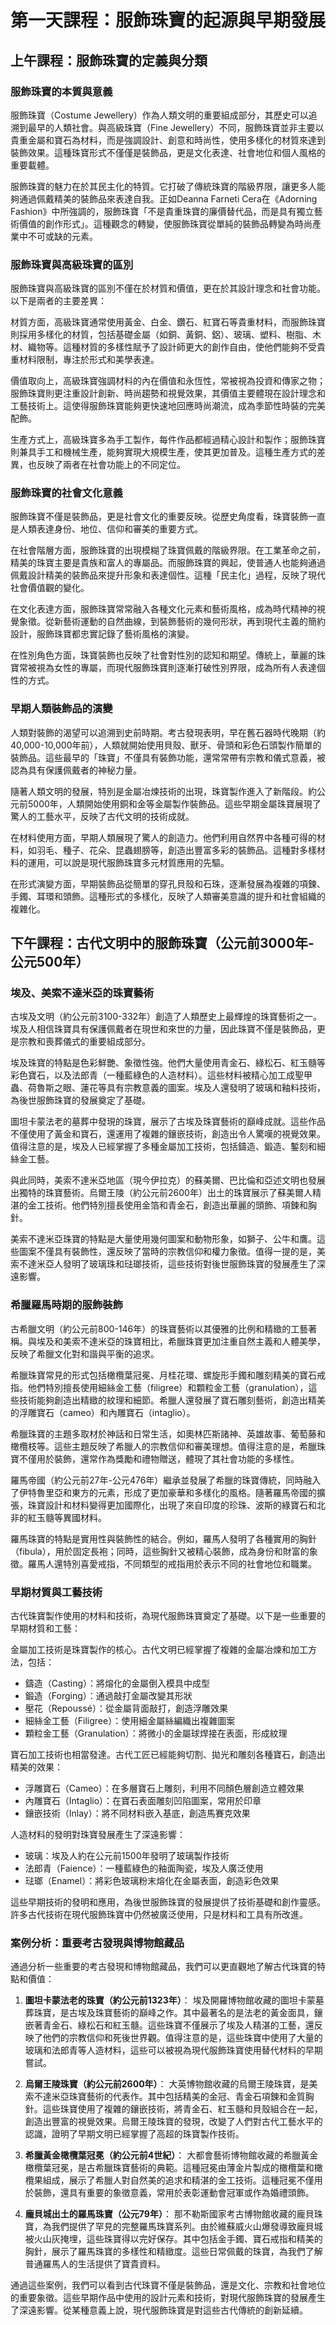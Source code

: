 # 第一天課程：服飾珠寶的起源與早期發展

## 上午課程：服飾珠寶的定義與分類

### 服飾珠寶的本質與意義

服飾珠寶（Costume Jewellery）作為人類文明的重要組成部分，其歷史可以追溯到最早的人類社會。與高級珠寶（Fine Jewellery）不同，服飾珠寶並非主要以貴重金屬和寶石為材料，而是強調設計、創意和時尚性，使用多樣化的材質來達到裝飾效果。這種珠寶形式不僅僅是裝飾品，更是文化表達、社會地位和個人風格的重要載體。

服飾珠寶的魅力在於其民主化的特質。它打破了傳統珠寶的階級界限，讓更多人能夠通過佩戴精美的裝飾品來表達自我。正如Deanna Farneti Cera在《Adorning Fashion》中所強調的，服飾珠寶「不是貴重珠寶的廉價替代品，而是具有獨立藝術價值的創作形式」。這種觀念的轉變，使服飾珠寶從單純的裝飾品轉變為時尚產業中不可或缺的元素。

### 服飾珠寶與高級珠寶的區別

服飾珠寶與高級珠寶的區別不僅在於材質和價值，更在於其設計理念和社會功能。以下是兩者的主要差異：

材質方面，高級珠寶通常使用黃金、白金、鑽石、紅寶石等貴重材料，而服飾珠寶則採用多樣化的材質，包括基礎金屬（如銅、黃銅、鋁）、玻璃、塑料、樹脂、木材、織物等。這種材質的多樣性賦予了設計師更大的創作自由，使他們能夠不受貴重材料限制，專注於形式和美學表達。

價值取向上，高級珠寶強調材料的內在價值和永恆性，常被視為投資和傳家之物；服飾珠寶則更注重設計創新、時尚趨勢和視覺效果，其價值主要體現在設計理念和工藝技術上。這使得服飾珠寶能夠更快速地回應時尚潮流，成為季節性時裝的完美配飾。

生產方式上，高級珠寶多為手工製作，每件作品都經過精心設計和製作；服飾珠寶則兼具手工和機械生產，能夠實現大規模生產，使其更加普及。這種生產方式的差異，也反映了兩者在社會功能上的不同定位。

### 服飾珠寶的社會文化意義

服飾珠寶不僅是裝飾品，更是社會文化的重要反映。從歷史角度看，珠寶裝飾一直是人類表達身份、地位、信仰和審美的重要方式。

在社會階層方面，服飾珠寶的出現模糊了珠寶佩戴的階級界限。在工業革命之前，精美的珠寶主要是貴族和富人的專屬品。而服飾珠寶的興起，使普通人也能夠通過佩戴設計精美的裝飾品來提升形象和表達個性。這種「民主化」過程，反映了現代社會價值觀的變化。

在文化表達方面，服飾珠寶常常融入各種文化元素和藝術風格，成為時代精神的視覺象徵。從新藝術運動的自然曲線，到裝飾藝術的幾何形狀，再到現代主義的簡約設計，服飾珠寶都忠實記錄了藝術風格的演變。

在性別角色方面，珠寶裝飾也反映了社會對性別的認知和期望。傳統上，華麗的珠寶常被視為女性的專屬，而現代服飾珠寶則逐漸打破性別界限，成為所有人表達個性的方式。

### 早期人類裝飾品的演變

人類對裝飾的渴望可以追溯到史前時期。考古發現表明，早在舊石器時代晚期（約40,000-10,000年前），人類就開始使用貝殼、獸牙、骨頭和彩色石頭製作簡單的裝飾品。這些最早的「珠寶」不僅具有裝飾功能，還常常帶有宗教和儀式意義，被認為具有保護佩戴者的神秘力量。

隨著人類文明的發展，特別是金屬冶煉技術的出現，珠寶製作進入了新階段。約公元前5000年，人類開始使用銅和金等金屬製作裝飾品。這些早期金屬珠寶展現了驚人的工藝水平，反映了古代文明的技術成就。

在材料使用方面，早期人類展現了驚人的創造力。他們利用自然界中各種可得的材料，如羽毛、種子、花朵、昆蟲翅膀等，創造出豐富多彩的裝飾品。這種對多樣材料的運用，可以說是現代服飾珠寶多元材質應用的先驅。

在形式演變方面，早期裝飾品從簡單的穿孔貝殼和石珠，逐漸發展為複雜的項鍊、手鐲、耳環和頭飾。這種形式的多樣化，反映了人類審美意識的提升和社會組織的複雜化。

## 下午課程：古代文明中的服飾珠寶（公元前3000年-公元500年）

### 埃及、美索不達米亞的珠寶藝術

古埃及文明（約公元前3100-332年）創造了人類歷史上最輝煌的珠寶藝術之一。埃及人相信珠寶具有保護佩戴者在現世和來世的力量，因此珠寶不僅是裝飾品，更是宗教和喪葬儀式的重要組成部分。

埃及珠寶的特點是色彩鮮艷、象徵性強。他們大量使用青金石、綠松石、紅玉髓等彩色寶石，以及法郎青（一種藍綠色的人造材料）。這些材料被精心加工成聖甲蟲、荷魯斯之眼、蓮花等具有宗教意義的圖案。埃及人還發明了玻璃和釉料技術，為後世服飾珠寶的發展奠定了基礎。

圖坦卡蒙法老的墓葬中發現的珠寶，展示了古埃及珠寶藝術的巔峰成就。這些作品不僅使用了黃金和寶石，還運用了複雜的鑲嵌技術，創造出令人驚嘆的視覺效果。值得注意的是，埃及人已經掌握了多種金屬加工技術，包括鑄造、鍛造、鏨刻和細絲金工藝。

與此同時，美索不達米亞地區（現今伊拉克）的蘇美爾、巴比倫和亞述文明也發展出獨特的珠寶藝術。烏爾王陵（約公元前2600年）出土的珠寶展示了蘇美爾人精湛的金工技術。他們特別擅長使用金箔和青金石，創造出華麗的頭飾、項鍊和胸針。

美索不達米亞珠寶的特點是大量使用幾何圖案和動物形象，如獅子、公牛和鷹。這些圖案不僅具有裝飾性，還反映了當時的宗教信仰和權力象徵。值得一提的是，美索不達米亞人發明了玻璃珠和琺瑯技術，這些技術對後世服飾珠寶的發展產生了深遠影響。

### 希臘羅馬時期的服飾裝飾

古希臘文明（約公元前800-146年）的珠寶藝術以其優雅的比例和精緻的工藝著稱。與埃及和美索不達米亞的珠寶相比，希臘珠寶更加注重自然主義和人體美學，反映了希臘文化對和諧與平衡的追求。

希臘珠寶常見的形式包括橄欖葉冠冕、月桂花環、螺旋形手鐲和雕刻精美的寶石戒指。他們特別擅長使用細絲金工藝（filigree）和顆粒金工藝（granulation），這些技術能夠創造出精緻的紋理和細節。希臘人還發展了寶石雕刻藝術，創造出精美的浮雕寶石（cameo）和內雕寶石（intaglio）。

希臘珠寶的主題多取材於神話和日常生活，如奧林匹斯諸神、英雄故事、葡萄藤和橄欖枝等。這些主題反映了希臘人的宗教信仰和審美理想。值得注意的是，希臘珠寶不僅用於裝飾，還常作為獎勵和禮物贈送，體現了其社會功能的多樣性。

羅馬帝國（約公元前27年-公元476年）繼承並發展了希臘的珠寶傳統，同時融入了伊特魯里亞和東方的元素，形成了更加豪華和多樣化的風格。隨著羅馬帝國的擴張，珠寶設計和材料變得更加國際化，出現了來自印度的珍珠、波斯的綠寶石和北非的紅玉髓等異國材料。

羅馬珠寶的特點是實用性與裝飾性的結合。例如，羅馬人發明了各種實用的胸針（fibula），用於固定長袍；同時，這些胸針又被精心裝飾，成為身份和財富的象徵。羅馬人還特別喜愛戒指，不同類型的戒指用於表示不同的社會地位和職業。

### 早期材質與工藝技術

古代珠寶製作使用的材料和技術，為現代服飾珠寶奠定了基礎。以下是一些重要的早期材質和工藝：

金屬加工技術是珠寶製作的核心。古代文明已經掌握了複雜的金屬冶煉和加工方法，包括：
- 鑄造（Casting）：將熔化的金屬倒入模具中成型
- 鍛造（Forging）：通過敲打金屬改變其形狀
- 壓花（Repoussé）：從金屬背面敲打，創造浮雕效果
- 細絲金工藝（Filigree）：使用細金屬絲編織出複雜圖案
- 顆粒金工藝（Granulation）：將微小的金屬球焊接在表面，形成紋理

寶石加工技術也相當發達。古代工匠已經能夠切割、拋光和雕刻各種寶石，創造出精美的效果：
- 浮雕寶石（Cameo）：在多層寶石上雕刻，利用不同顏色層創造立體效果
- 內雕寶石（Intaglio）：在寶石表面雕刻凹陷圖案，常用於印章
- 鑲嵌技術（Inlay）：將不同材料嵌入基底，創造馬賽克效果

人造材料的發明對珠寶發展產生了深遠影響：
- 玻璃：埃及人約在公元前1500年發明了玻璃製作技術
- 法郎青（Faience）：一種藍綠色的釉面陶瓷，埃及人廣泛使用
- 琺瑯（Enamel）：將彩色玻璃粉末熔化在金屬表面，創造彩色效果

這些早期技術的發明和應用，為後世服飾珠寶的發展提供了技術基礎和創作靈感。許多古代技術在現代服飾珠寶中仍然被廣泛使用，只是材料和工具有所改進。

### 案例分析：重要考古發現與博物館藏品

通過分析一些重要的考古發現和博物館藏品，我們可以更直觀地了解古代珠寶的特點和價值：

1. **圖坦卡蒙法老的珠寶（約公元前1323年）**：
   埃及開羅博物館收藏的圖坦卡蒙墓葬珠寶，是古埃及珠寶藝術的巔峰之作。其中最著名的是法老的黃金面具，鑲嵌著青金石、綠松石和紅玉髓。這些珠寶不僅展示了埃及人精湛的工藝，還反映了他們的宗教信仰和死後世界觀。值得注意的是，這些珠寶中使用了大量的玻璃和法郎青等人造材料，這些可以被視為現代服飾珠寶使用替代材料的早期嘗試。

2. **烏爾王陵珠寶（約公元前2600年）**：
   大英博物館收藏的烏爾王陵珠寶，是美索不達米亞珠寶藝術的代表作。其中包括精美的金冠、青金石項鍊和金質胸針。這些珠寶使用了複雜的鑲嵌技術，將青金石、紅玉髓和貝殼組合在一起，創造出豐富的視覺效果。烏爾王陵珠寶的發現，改變了人們對古代工藝水平的認識，證明了早期文明已經掌握了高超的珠寶製作技術。

3. **希臘黃金橄欖葉冠冕（約公元前4世紀）**：
   大都會藝術博物館收藏的希臘黃金橄欖葉冠冕，是古希臘珠寶藝術的典範。這種冠冕由薄金片製成的橄欖葉和橄欖果組成，展示了希臘人對自然美的追求和精湛的金工技術。這種冠冕不僅用於裝飾，還具有重要的象徵意義，常用於表彰運動會冠軍或作為婚禮頭飾。

4. **龐貝城出土的羅馬珠寶（公元79年）**：
   那不勒斯國家考古博物館收藏的龐貝珠寶，為我們提供了罕見的完整羅馬珠寶系列。由於維蘇威火山爆發導致龐貝城被火山灰掩埋，這些珠寶得以完好保存。其中包括金手鐲、寶石戒指和精美的胸針，展示了羅馬珠寶的多樣性和精緻度。這些日常佩戴的珠寶，為我們了解普通羅馬人的生活提供了寶貴資料。

通過這些案例，我們可以看到古代珠寶不僅是裝飾品，還是文化、宗教和社會地位的重要象徵。這些早期作品中使用的設計元素和技術，對現代服飾珠寶的發展產生了深遠影響。從某種意義上說，現代服飾珠寶是對這些古代傳統的創新延續。
